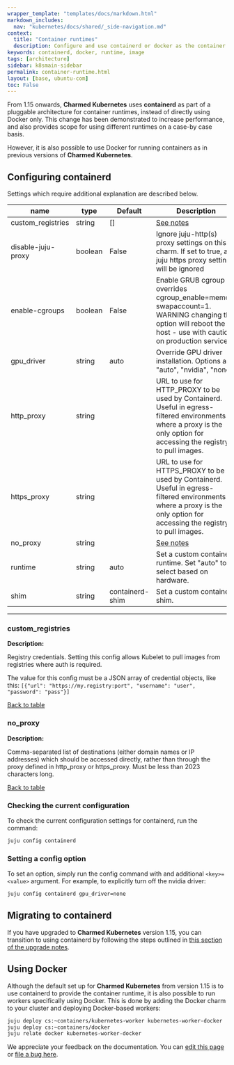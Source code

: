```yaml
---
wrapper_template: "templates/docs/markdown.html"
markdown_includes:
  nav: "kubernetes/docs/shared/_side-navigation.md"
context:
  title: "Container runtimes"
  description: Configure and use containerd or docker as the container runtime
keywords: containerd, docker, runtime, image
tags: [architecture]
sidebar: k8smain-sidebar
permalink: container-runtime.html
layout: [base, ubuntu-com]
toc: False
---
```


From 1.15 onwards, **Charmed Kubernetes** uses **containerd** as part of a pluggable architecture for
container runtimes, instead of directly using Docker only. This change has been
demonstrated to increase performance, and also provides scope for using different
runtimes on a case-by case basis.

However, it is also possible to use Docker for running containers as in previous versions
of **Charmed Kubernetes**.


## Configuring containerd

Settings which require additional explanation are described below.

| name | type   | Default      | Description                               |
|------|--------|--------------|-------------------------------------------|
| <a id="table-custom_registries"> </a> custom_registries | string | [] | [See notes](#custom_registries-description)  |
| <a id="table-disable-juju-proxy"> </a> disable-juju-proxy | boolean | False | Ignore juju-http(s) proxy settings on this charm. If set to true, all juju https proxy settings will be ignored  |
| <a id="table-enable-cgroups"> </a> enable-cgroups | boolean | False | Enable GRUB cgroup overrides cgroup_enable=memory swapaccount=1. WARNING changing this option will reboot the host - use with caution on production services.  |
| <a id="table-gpu_driver"> </a> gpu_driver | string | auto | Override GPU driver installation.  Options are "auto", "nvidia", "none".  |
| <a id="table-http_proxy"> </a> http_proxy | string |  | URL to use for HTTP_PROXY to be used by Containerd. Useful in egress-filtered environments where a proxy is the only option for accessing the registry to pull images.  |
| <a id="table-https_proxy"> </a> https_proxy | string |  | URL to use for HTTPS_PROXY to be used by Containerd. Useful in egress-filtered environments where a proxy is the only option for accessing the registry to pull images.  |
| <a id="table-no_proxy"> </a> no_proxy | string |  | [See notes](#no_proxy-description)  |
| <a id="table-runtime"> </a> runtime | string | auto | Set a custom containerd runtime.  Set "auto" to select based on hardware.  |
| <a id="table-shim"> </a> shim | string | containerd-shim | Set a custom containerd shim.  |

---

### custom_registries


<a id="custom_registries-description"> </a>
**Description:**

Registry credentials. Setting this config allows Kubelet to pull images from
registries where auth is required.

The value for this config must be a JSON array of credential objects, like this:
  `[{"url": "https://my.registry:port", "username": "user", "password": "pass"}]`

[Back to table](#table-custom_registries)


### no_proxy


<a id="no_proxy-description"> </a>
**Description:**

Comma-separated list of destinations (either domain names or IP
addresses) which should be accessed directly, rather than through
the proxy defined in http_proxy or https_proxy. Must be less than
2023 characters long.

[Back to table](#table-no_proxy)



### Checking the current configuration

To check the current configuration settings for containerd, run the command:

```bash
juju config containerd
```

### Setting a config option

To set an option, simply run the config command with and additional `<key>=<value>` argument. For example, to explicitly turn off the nvidia driver:

```bash
juju config containerd gpu_driver=none
```

## Migrating to containerd

If you have upgraded to  **Charmed Kubernetes** version 1.15, you can transition to using containerd by following the steps outlined in
[this section of the upgrade notes][docker2containerd].

## Using Docker

Although the default set up for **Charmed Kubernetes** from version 1.15 is to use containerd to provide the container runtime, it is also possible to
run workers specifically using Docker. This is done by adding the Docker
charm to your cluster and deploying Docker-based workers:

```bash
juju deploy cs:~containers/kubernetes-worker kubernetes-worker-docker
juju deploy cs:~containers/docker
juju relate docker kubernetes-worker-docker
```


<!-- LINKS -->

[docker2containerd]: /kubernetes/docs/upgrade-notes#1.15

<!-- FEEDBACK -->
<!-- FEEDBACK -->
<div class="p-notification--information">
  <div class="p-notification__content">
    <p class="p-notification__message">We appreciate your feedback on the documentation. You can
    <a href="https://github.com/charmed-kubernetes/kubernetes-docs/edit/main/pages/k8s/container-runtime.md" >edit this page</a>
    or
    <a href="https://github.com/charmed-kubernetes/kubernetes-docs/issues/new" >file a bug here</a>.</p>
  </div>
</div>
</div>
